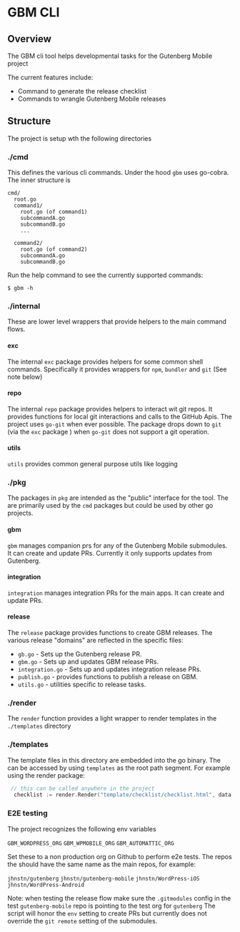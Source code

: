 # GBM CLI

## Overview
The GBM cli tool helps developmental tasks for the Gutenberg Mobile project

The current features include:
- Command to generate the release checklist
- Commands to wrangle Gutenberg Mobile releases


## Structure
The project is setup wth the following directories

### ./cmd
This defines the various cli commands. Under the hood `gbm` uses go-cobra. The inner structure is

```
cmd/
  root.go
  command1/
    root.go (of command1)
    subcommandA.go
    subcommandB.go
    ...

  command2/
    root.go (of command2)
    subcommandA.go
    subcommandB.go
```

Run the help command to see the currently supported commands:

`$ gbm -h`


### ./internal

These are lower level wrappers that provide helpers to the main command flows.

#### exc

The internal `exc` package provides helpers for some common shell commands. Specifically it provides wrappers
for `npm`, `bundler` and `git` (See note below)

#### repo

The internal `repo` package provides helpers to interact wit git repos. It provides functions for local git interactions
and calls to the GitHub Apis. The project uses `go-git` when ever possible. The package drops down to `git` (via the `exc` package ) when `go-git` does not support a git operation.

#### utils
`utils` provides common general purpose utils like logging


### ./pkg

The packages in `pkg` are intended as the "public" interface for the tool. The are primarily used by the `cmd` packages but could be used by other go projects.

#### gbm

`gbm` manages companion prs for any of the Gutenberg Mobile submodules. It can create and update PRs. Currently it only supports updates from Gutenberg.

#### integration

`integration` manages integration PRs for the main apps. It can create and update PRs.

#### release

The `release` package provides functions to create GBM releases. The various release "domains" are reflected in the specific files:

- `gb.go` - Sets up the Gutenberg release PR.
- `gbm.go` - Sets up and updates GBM release PRs.
- `integration.go` - Sets up and updates integration release PRs.
- `publish.go` - provides functions to publish a release on GBM.
- `utils.go` - utilities specific to release tasks.

### ./render

The `render` function provides a light wrapper to render templates in the `./templates` directory


### ./templates

The template files in this directory are embedded into the go binary. The can be accessed by using `templates` as the root path segment.
For example using the render package:

```go
 // this can be called anywhere in the project
  checklist := render.Render("template/checklist/checklist.html", data, funcs)
 ```


### E2E testing

The project recognizes the following env variables

`GBM_WORDPRESS_ORG`
`GBM_WPMOBILE_ORG`
`GBM_AUTOMATTIC_ORG`

Set these to a non production org on Github to perform e2e tests. The repos the should have the same name as the main repos, for example:

`jhnstn/gutenberg`
`jhnstn/gutenberg-mobile`
`jhnstn/WordPress-iOS`
`jhnstn/WordPress-Android`

Note: when testing the release flow make sure the `.gitmodules` config in the test `gutenberg-mobile` repo is pointing to the test org for `gutenberg`
The script will honor the `env` setting to create PRs but currently does not override the `git remote` setting of the submodules.
